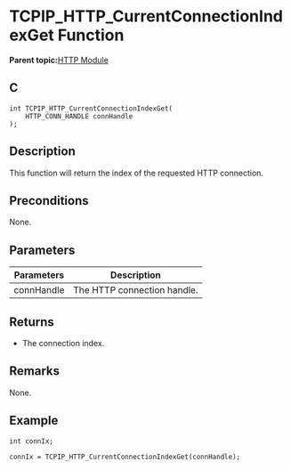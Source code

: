 # TCPIP\_HTTP\_CurrentConnectionIndexGet Function

**Parent topic:**[HTTP Module](GUID-25A4CF50-2F8F-47E7-A90C-ABFA52814459.md)

## C

```
int TCPIP_HTTP_CurrentConnectionIndexGet(
    HTTP_CONN_HANDLE connHandle
);
```

## Description

This function will return the index of the requested HTTP connection.

## Preconditions

None.

## Parameters

|Parameters|Description|
|----------|-----------|
|connHandle|The HTTP connection handle.|

## Returns

-   The connection index.


## Remarks

None.

## Example

```
int connIx;

connIx = TCPIP_HTTP_CurrentConnectionIndexGet(connHandle);
```

